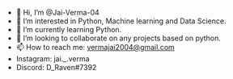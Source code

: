 - 👋 Hi, I’m @Jai-Verma-04
- 👀 I’m interested in Python, Machine learning and Data Science.
- 🌱 I’m currently learning Python.
- 💞️ I’m looking to collaborate on any projects based on python.
- 📫 How to reach me: vermajai2004@gmail.com
- Instagram: jai._.verma
- Discord: D_Raven#7392

<!---
Jai-Verma-04/Jai-Verma-04 is a ✨ special ✨ repository because its `README.md` (this file) appears on your GitHub profile.
You can click the Preview link to take a look at your changes.
--->
